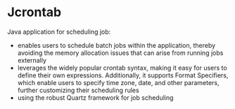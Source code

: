 # Jcrontab
Java application for scheduling job:
- enables users to schedule batch jobs within the application, thereby avoiding the memory allocation issues that can arise from running jobs externally
- leverages the widely popular crontab syntax, making it easy for users to define their own expressions. Additionally, it supports Format Specifiers, which enable users to specify time zone, date, and other parameters, further customizing their scheduling rules
- using the robust Quartz framework for job scheduling

